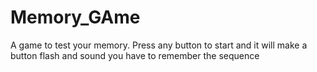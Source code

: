 # Memory_GAme
A game to test your memory. Press any button to start and it will make a button flash and sound you have to remember the sequence
